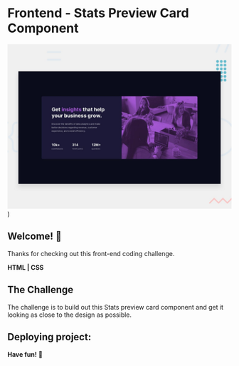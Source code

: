 
# Frontend - Stats Preview Card Component

![Design preview for the Stats preview card component coding challenge](./design/desktop-preview.jpg))

## Welcome! 👋

Thanks for checking out this front-end coding challenge.


**HTML | CSS**

## The Challenge

The challenge is to build out this Stats preview card component and get it looking as close to the design as possible.


## Deploying project:


**Have fun!** 🚀
